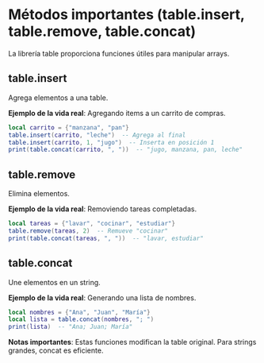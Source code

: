# Métodos importantes (table.insert, table.remove, table.concat)

La librería table proporciona funciones útiles para manipular arrays.

## table.insert

Agrega elementos a una table.

**Ejemplo de la vida real**: Agregando items a un carrito de compras.

```lua
local carrito = {"manzana", "pan"}
table.insert(carrito, "leche")  -- Agrega al final
table.insert(carrito, 1, "jugo")  -- Inserta en posición 1
print(table.concat(carrito, ", "))  -- "jugo, manzana, pan, leche"
```

## table.remove

Elimina elementos.

**Ejemplo de la vida real**: Removiendo tareas completadas.

```lua
local tareas = {"lavar", "cocinar", "estudiar"}
table.remove(tareas, 2)  -- Remueve "cocinar"
print(table.concat(tareas, ", "))  -- "lavar, estudiar"
```

## table.concat

Une elementos en un string.

**Ejemplo de la vida real**: Generando una lista de nombres.

```lua
local nombres = {"Ana", "Juan", "María"}
local lista = table.concat(nombres, "; ")
print(lista)  -- "Ana; Juan; María"
```

**Notas importantes**: Estas funciones modifican la table original. Para strings grandes, concat es eficiente.